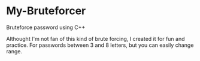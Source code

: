 # My-Bruteforcer
Bruteforce password using C++

Althought I'm not fan of this kind of brute forcing, I created it for fun and practice.
For passwords between 3 and 8 letters, but you can easily change range.
